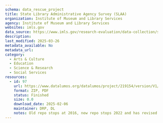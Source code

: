 ```yaml
---
schema: data_rescue_project 
title: State Library Administrative Agency Survey (SLAA)
organization: Institute of Museum and Library Services
agency: Institute of Museum and Library Services
websites: imls.gov
data_source: https://www.imls.gov/research-evaluation/data-collection/state-library-administrative-agency-survey
description: 
last_modified: 2025-03-26
metadata_available: No
metadata_url: 
category:
  - Arts & Culture 
  - Education 
  - Science & Research 
  - Social Services 
resources:
  - id: 97
    url: https://www.datalumos.org/datalumos/project/219154/version/V1/view
    format: ZIP, PDF
    status: Finished
    size: 0.0
    download_date: 2025-02-06
    maintainer: DRP, DL
    notes: Old repo stops at 2016, new repo stops 2022 and has revised versions of older data. Suggest delete old
---
```

